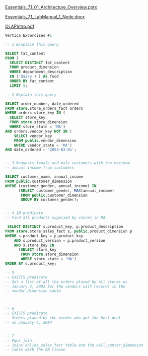 [Essentials_7.1_01_Architecture_Overview.pptx](/uploads/1604d3ccd23946de029edb5cf4816e79/Essentials_7.1_01_Architecture_Overview.pptx)

[Essentials_7.1_LabManual_1_Node.docx](/uploads/14ad785f64e1fd169bc94ff82bea5e57/Essentials_7.1_LabManual_1_Node.docx)


[OLAPIntro.pdf](/uploads/ecbbfb7f40e788b798dd92a331ab0cbc/OLAPIntro.pdf)

```sql 
Vertica Excercises #1

-- 1 Exaplain this query

SELECT fat_content 
FROM (
  SELECT DISTINCT fat_content 
  FROM product_dimension 
  WHERE department_description 
  IN ('Dairy') ) AS food 
  ORDER BY fat_content
  LIMIT 5;

-- 2 Explain this query

SELECT order_number, date_ordered
FROM store.store_orders_fact orders
WHERE orders.store_key IN (
  SELECT store_key
  FROM store.store_dimension
  WHERE store_state = 'MA') 
AND orders.vendor_key NOT IN (
    SELECT vendor_key
    FROM public.vendor_dimension
    WHERE vendor_state = 'MA')
AND date_ordered < '2003-03-01';


-- 3 Requests female and male customers with the maximum 
-- annual income from customers

SELECT customer_name, annual_income
FROM public.customer_dimension
WHERE (customer_gender, annual_income) IN
      (SELECT customer_gender, MAX(annual_income)
       FROM public.customer_dimension
       GROUP BY customer_gender);


-- 4 IN predicate
-- Find all products supplied by stores in MA

 SELECT DISTINCT s.product_key, p.product_description
FROM store.store_sales_fact s, public.product_dimension p
WHERE s.product_key = p.product_key
    AND s.product_version = p.product_version
    AND s.store_key IN
	  (SELECT store_key
	   FROM store.store_dimension
	   WHERE store_state = 'MA')
ORDER BY s.product_key;

-- 5
-- EXISTS predicate
-- Get a list of all the orders placed by all stores on 
-- January 2, 2003 for the vendors with records in the 
-- vendor_dimension table 



-- 6
-- EXISTS predicate
-- Orders placed by the vendor who got the best deal 
-- on January 4, 2004


-- 7
-- Equi join
-- Joins online_sales_fact table and the call_center_dimension 
-- table with the ON clause

```